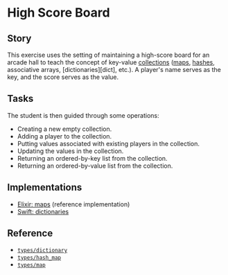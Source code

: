 # High Score Board

## Story

This exercise uses the setting of maintaining a high-score board for an arcade hall to teach the concept of key-value [collections][collection] ([maps][types-map], [hashes][types-hash_map], associative arrays, [dictionaries][dict], etc.). A player's name serves as the key, and the score serves as the value.

## Tasks

The student is then guided through some operations:

- Creating a new empty collection.
- Adding a player to the collection.
- Putting values associated with existing players in the collection.
- Updating the values in the collection.
- Returning an ordered-by-key list from the collection.
- Returning an ordered-by-value list from the collection.

## Implementations

- [Elixir: maps][implementation-elixir] (reference implementation)
- [Swift: dictionaries][implementation-swift]

## Reference

- [`types/dictionary`][types-dictionary]
- [`types/hash_map`][types-hash_map]
- [`types/map`][types-map]

[collection]: ../types/collection.md
[types-map]: ../types/map.md
[types-hash_map]: ../types/hash_map.md
[types-dictionary]: ../types/dictionary.md
[implementation-elixir]: ../../languages/elixir/exercises/concept/maps/.docs/instructions.md
[implementation-swift]: ../../languages/swift/exercises/concept/dictionaries/.docs/instructions.md
